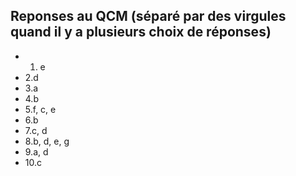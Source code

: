 ## Reponses au QCM (séparé par des virgules quand il y a plusieurs choix de réponses)

* 1. e
* 2.d
* 3.a
* 4.b
* 5.f, c, e
* 6.b
* 7.c, d
* 8.b, d, e, g
* 9.a, d
* 10.c
